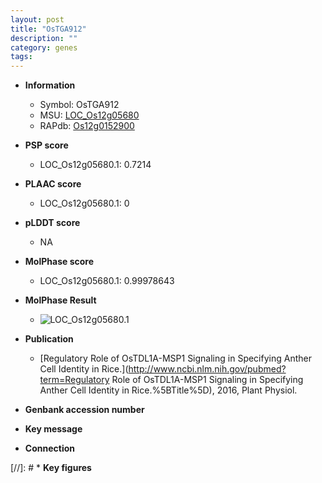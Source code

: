 ```yaml
---
layout: post
title: "OsTGA912"
description: ""
category: genes
tags: 
---
```


* **Information**  
    + Symbol: OsTGA912  
    + MSU: [LOC_Os12g05680](http://rice.plantbiology.msu.edu/cgi-bin/ORF_infopage.cgi?orf=LOC_Os12g05680)  
    + RAPdb: [Os12g0152900](http://rapdb.dna.affrc.go.jp/viewer/gbrowse_details/irgsp1?name=Os12g0152900)  

* **PSP score**  
    + LOC_Os12g05680.1: 0.7214 

* **PLAAC score**  
    + LOC_Os12g05680.1: 0 

* **pLDDT score**
    + NA


* **MolPhase score**
    + LOC_Os12g05680.1: 0.99978643

* **MolPhase Result**
    + ![LOC_Os12g05680.1](https://304243504.github.io/Pictures/LOC_Os12g/LOC_Os12g05680.1.png)

* **Publication**  
    + [Regulatory Role of OsTDL1A-MSP1 Signaling in Specifying Anther Cell Identity in Rice.](http://www.ncbi.nlm.nih.gov/pubmed?term=Regulatory Role of OsTDL1A-MSP1 Signaling in Specifying Anther Cell Identity in Rice.%5BTitle%5D), 2016, Plant Physiol.

* **Genbank accession number**  

* **Key message**  

* **Connection**  

[//]: # * **Key figures**  


